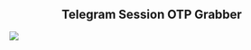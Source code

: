 <h2 align="center">Telegram Session OTP Grabber</h2>
<img align="center", src="https://i.postimg.cc/4yrWSh4c/image.png"</img>
